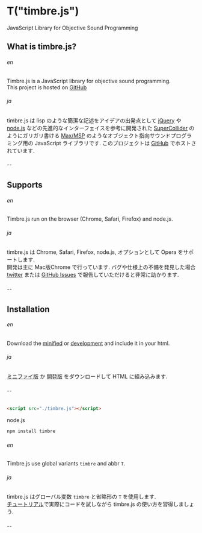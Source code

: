 T("timbre.js")
==============
JavaScript Library for Objective Sound Programming

## What is timbre.js? ##

###### en ######

  Timbre.js is a JavaScript library for objective sound programming.  
  This project is hosted on [GitHub](https://github.com/mohayonao/timbre.js/)

###### ja ######

  timbre.js は lisp のような簡潔な記述をアイデアの出発点として [jQuery](http://jquery.com/) や [node.js](http://nodejs.org/) などの先進的なインターフェイスを参考に開発された [SuperCollider](http://supercollider.sourceforge.net/) のようにガリガリ書ける [Max/MSP](http://cycling74.com/) のようなオブジェクト指向サウンドプログラミング用の JavaScript ライブラリです. このプロジェクトは [GitHub](https://github.com/mohayonao/timbre.js/) でホストされています.

###### -- ######


## Supports ##
###### en ######

  Timbre.js run on the browser (Chrome, Safari, Firefox) and node.js.

###### ja ######

  timbre.js は Chrome, Safari, Firefox, node.js, オプションとして Opera をサポートします.  
  開発は主に Mac版Chrome で行っています. バグや仕様上の不備を発見した場合 [twitter](http://twitter.com/mohayonao/) または [GitHub Issues](https://github.com/mohayonao/timbre.js/issues) で報告していただけると非常に助かります.

###### -- ######

## Installation ##

###### en ######

  Download the [minified](/timbre.js/timbre.js) or [development](/timbre.js/timbre.dev.js) and include it in your html.

###### ja ######

  [ミニファイ版](/timbre.js/timbre.js) か [開発版](/timbre.js/timbre.dev.js) をダウンロードして HTML に組み込みます.
  
###### -- ######

```html
<script src="./timbre.js"></script>
```

node.js

```sh
npm install timbre
```

###### en ######

  Timbre.js use global variants `timbre` and abbr `T`.

###### ja ######

  timbre.js はグローバル変数 `timbre` と省略形の `T` を使用します.  
  [チュートリアル](./GettingStarted.html)で実際にコードを試しながら timbre.js の使い方を習得しましょう.

###### -- ######
